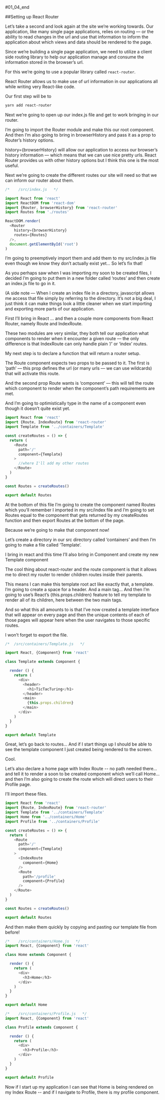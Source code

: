 #01_04_end

##Setting up React Router

Let’s take a second and look again at the site we’re working towards. Our application, like many single page applications, relies on routing –– or the ability to read changes in the url and use that information to inform the application about which views and data should be rendered to the page.

Since we’re building a single page application, we need to utilize a client side routing library to help our application manage and consume the information stored in the browser’s url.


For this we’re going to use a popular library called `react-router`.

React Router allows us to make use of url information in our applications all while writing very React-like code.

Our first step will be to

```bash
yarn add react-router
```

Next we’re going to open up our index.js file and get to work bringing in our router.

I’m going to import the Router module and make this our root component. And then I’m also going to bring in browserHistory and pass it as a prop to Router’s history options.

history={browserHistory} will allow our application to access our browser’s history information –– which means that we can use nice pretty urls. React Router provides us with other history options but I think this one is the most useful.


Next we’re going to create the different routes our site will need so that we can inform our router about them.

```javascript
/*    /src/index.js   */

import React from 'react'
import ReactDOM from 'react-dom'
import {Router, browserHistory} from 'react-router'
import Routes from './routes'

ReactDOM.render(
  <Router
    history={browserHistory}
    routes={Routes}
  />,
  document.getElementById('root')
)
```

I’m going to preemptively import them and add them to my src/index.js file even though we know they don’t actually exist yet... So let’s fix that!

As you perhaps saw when I was importing my soon to be created files, I decided I’m going to put them in a new folder called ‘routes’  and then create an index.js file to go in it.

(A side note –– When I create an index file in a directory, javascript allows me access that file simply by referring to the directory. It’s not a big deal, I just think it can make things look a little cleaner when we start importing and exporting more parts of our application.

First I’ll bring in React ... and then a couple more components from React Router, namely Route and IndexRoute.

These two modules are very similar, they both tell our application what components to render when it encounter a given route –– the only difference is that IndexRoute can only handle plain ‘/’ or ‘index’ routes.

My next step is to declare a function that will return a router setup.

The Route component expects two props to be passed to it. The first is ‘path’ –– this prop defines the url (or many urls –– we can use wildcards) that will activate this route.

And the second prop Route wants is ‘component’ –– this will tell the route which component to render when the component’s path requirements are met.

And I’m going to optimistically type in the name of a component even though it doesn’t quite exist yet.

```javascript
import React from 'react'
import {Route, IndexRoute} from 'react-router'
import Template from '../containers/Template'

const createRoutes = () => {
  return (
    <Route
      path='/'
      component={Template}
    >
      //where I'll add my other routes
    </Route>
  )
}

const Routes = createRoutes()

export default Routes
```

At the bottom of this file I’m going to create the component named Routes which you’ll remember I imported in my src/index file and I’m going to set Routes equal to the component that gets returned by my createRoutes function and then export Routes at the bottom of the page.

Because we’re going to make that component now!

Let’s create a directory in our src directory called ‘containers’ and then I’m going to make a file called ‘Template’.

I bring in react and this time I’ll also bring in Component and create my new Template component

The cool thing about react-router and the route component is that it allows me to direct my router to render children routes inside their parents.

This means I can make this template root act like exactly that, a template. I’m going to create a space for a header. And a main tag... And then I’m going to use’s React’s {this.props.children} feature to tell my template to render all of its children, here between the two main tags.

And so what this all amounts to is that I’ve now created a template interface that will appear on every page and then the unique contents of each of those pages will appear here when the user navigates to those specific routes.

I won’t forget to export the file.

```javascript
/*  /src/containers/Template.js   */

import React, {Component} from 'react'

class Template extends Component {

  render () {
    return (
      <div>
        <header>
          <h1>TicTacTuring</h1>
        </header>
        <main>
          {this.props.children}
        </main>
      </div>
    )
  }
}

export default Template

```

Great, let’s go back to routes...
And if I start things up I should be able to see the template component I just created being rendered to the screen.

Cool.

Let’s also declare a home page with Index Route -- no path needed there... and tell it to render a soon to be created component which we’ll call Home... and then I’m also going to create the route which will direct users to their Profile page.

I’ll import these files.

```javascript
import React from 'react'
import {Route, IndexRoute} from 'react-router'
import Template from '../containers/Template'
import Home from '../containers/Home'
import Profile from '../containers/Profile'

const createRoutes = () => {
  return (
    <Route
      path='/'
      component={Template}
    >
      <IndexRoute
        component={Home}
      />
      <Route
        path='/profile'
        component={Profile}
      />
    </Route>
  )
}

const Routes = createRoutes()

export default Routes
```

And then make them quickly by copying and pasting our template file from before!

```javascript
/*    /src/containers/Home.js   */
import React, {Component} from 'react'

class Home extends Component {

  render () {
    return (
      <div>
        <h3>Home</h3>
      </div>
    )
  }
}

export default Home
```

```javascript
/*    /src/containers/Profile.js   */
import React, {Component} from 'react'

class Profile extends Component {

  render () {
    return (
      <div>
        <h3>Profile</h3>
      </div>
    )
  }
}

export default Profile
```

Now if I start up my application I can see that Home is being rendered on my Index Route -- and if I navigate to Profile, there is my profile component.
